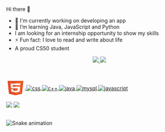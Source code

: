 Hi there 👋

- 🔭 I'm currently working on developing an app
- 🌱 I’m learning Java, JavaScript and Python
- I am looking for an internship opportunity to show my skills
- ⚡ Fun fact: I love to read and write about life
- A proud CS50 student 



<div align="center">
  <a href="https://github.com/AnaTeresaTeixeira">
  <img height="150em" src="https://github-readme-stats.vercel.app/api?username=AnaTeresaTeixeira&show_icons=true&theme=dark&include_all_commits=true&count_private=true"/>
  <img height="150em" src="https://github-readme-stats.vercel.app/api/top-langs/?username=AnaTeresaTeixeira&layout=compact&langs_count=7&theme=dark"/>
</div>
  
  ##
  
 <div style="display: inline_block"><br>
    <img align="center" alt="html" height="40" width="50" 
src="https://raw.githubusercontent.com/devicons/devicon/master/icons/html5/html5-original.svg">
   <img align="center" alt="css" height="40" width="50" 
src="https://cdn.jsdelivr.net/gh/devicons/devicon/icons/css3/css3-original.svg" />
  <img align="center" alt="c++" height="40" width="50" 
src="https://cdn.jsdelivr.net/gh/devicons/devicon/icons/cplusplus/cplusplus-original.svg" />
  <img align="center" alt="java" height="60" width="70"  
src="https://cdn.jsdelivr.net/gh/devicons/devicon/icons/java/java-original-wordmark.svg" />
  <img align="center" alt="mysql" height="60" width="70" 
src="https://cdn.jsdelivr.net/gh/devicons/devicon/icons/mysql/mysql-original-wordmark.svg" />
   <img align="center" alt="javascript" height="60" width="70" 
src="https://cdn.jsdelivr.net/gh/devicons/devicon/icons/javascript/javascript-original-wordmark.svg" />
         
</div>

<div> 
  <br>
   <a href="https://www.linkedin.com/in/anateresateixeira/" target="_blank"><img src="https://img.shields.io/badge/-LinkedIn-%230077B5?style=for-the-badge&logo=linkedin&logoColor=white" target="_blank"></a> 
   <a href="https://www.youtube.com/channel/UCQM7yq6U69iodgZd9nAsZKw" target="_blank"><img src="https://img.shields.io/badge/-youtube-%230077B5?style=for-the-badge&logo=Youtube&logoColor=white" target="_blank"></a> 
    
##

![Snake animation](https://github.com/AnaTeresaTeixeira/AnaTeresaTeixeira/blob/output/github-contribution-grid-snake.svg)
 
</div>


